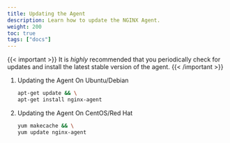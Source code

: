 ```yaml
---
title: Updating the Agent
description: Learn how to update the NGINX Agent.
weight: 200
toc: true
tags: ["docs"]
---
```


{{< important >}}
It is *highly* recommended that you periodically check for updates and install the latest stable version of the agent.
{{< /important >}}

 1. Updating the Agent On Ubuntu/Debian

    ```bash
    apt-get update && \
    apt-get install nginx-agent
    ```

 2. Updating the Agent On CentOS/Red Hat

    ```bash
    yum makecache && \
    yum update nginx-agent
    ```